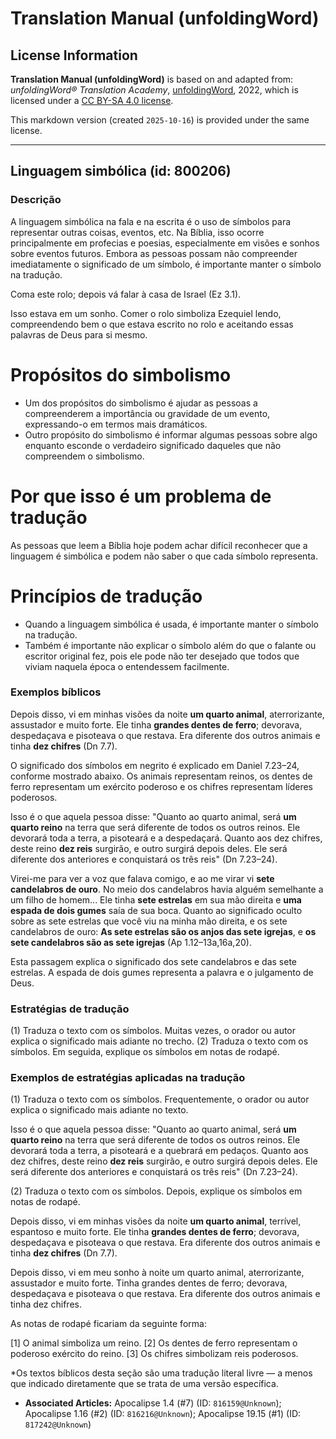 # Translation Manual (unfoldingWord)

## License Information

**Translation Manual (unfoldingWord)** is based on and adapted from: _unfoldingWord® Translation Academy_, [unfoldingWord](https://unfoldingword.org/utw), 2022, which is licensed under a [CC BY-SA 4.0 license](https://creativecommons.org/licenses/by-sa/4.0/legalcode.en).

This markdown version (created `2025-10-16`) is provided under the same license.



--------------------------------

## Linguagem simbólica (id: 800206)

### Descrição

A linguagem simbólica na fala e na escrita é o uso de símbolos para representar outras coisas, eventos, etc. Na Bíblia, isso ocorre principalmente em profecias e poesias, especialmente em visões e sonhos sobre eventos futuros. Embora as pessoas possam não compreender imediatamente o significado de um símbolo, é importante manter o símbolo na tradução.

Coma este rolo; depois vá falar à casa de Israel (Ez 3\.1\).

Isso estava em um sonho. Comer o rolo simboliza Ezequiel lendo, compreendendo bem o que estava escrito no rolo e aceitando essas palavras de Deus para si mesmo.

Propósitos do simbolismo
========================

* Um dos propósitos do simbolismo é ajudar as pessoas a compreenderem a importância ou gravidade de um evento, expressando\-o em termos mais dramáticos.
* Outro propósito do simbolismo é informar algumas pessoas sobre algo enquanto esconde o verdadeiro significado daqueles que não compreendem o simbolismo.

Por que isso é um problema de tradução
======================================

As pessoas que leem a Bíblia hoje podem achar difícil reconhecer que a linguagem é simbólica e podem não saber o que cada símbolo representa.

Princípios de tradução
======================

* Quando a linguagem simbólica é usada, é importante manter o símbolo na tradução.
* Também é importante não explicar o símbolo além do que o falante ou escritor original fez, pois ele pode não ter desejado que todos que viviam naquela época o entendessem facilmente.

### Exemplos bíblicos

Depois disso, vi em minhas visões da noite **um quarto animal**, aterrorizante, assustador e muito forte. Ele tinha **grandes dentes de ferro**; devorava, despedaçava e pisoteava o que restava. Era diferente dos outros animais e tinha **dez chifres** (Dn 7\.7\).

O significado dos símbolos em negrito é explicado em Daniel 7\.23–24, conforme mostrado abaixo. Os animais representam reinos, os dentes de ferro representam um exército poderoso e os chifres representam líderes poderosos.

Isso é o que aquela pessoa disse: "Quanto ao quarto animal, será **um quarto reino** na terra que será diferente de todos os outros reinos. Ele devorará toda a terra, a pisoteará e a despedaçará. Quanto aos dez chifres, deste reino **dez reis** surgirão, e outro surgirá depois deles. Ele será diferente dos anteriores e conquistará os três reis" (Dn 7\.23–24\).

Virei\-me para ver a voz que falava comigo, e ao me virar vi **sete candelabros de ouro**. No meio dos candelabros havia alguém semelhante a um filho de homem... Ele tinha **sete estrelas** em sua mão direita e **uma espada de dois gumes** saía de sua boca. Quanto ao significado oculto sobre as sete estrelas que você viu na minha mão direita, e os sete candelabros de ouro: **As sete estrelas são os anjos das sete igrejas**, e **os sete candelabros são as sete igrejas** (Ap 1\.12–13a,16a,20\).

Esta passagem explica o significado dos sete candelabros e das sete estrelas. A espada de dois gumes representa a palavra e o julgamento de Deus.

### Estratégias de tradução

(1\) Traduza o texto com os símbolos. Muitas vezes, o orador ou autor explica o significado mais adiante no trecho. (2\) Traduza o texto com os símbolos. Em seguida, explique os símbolos em notas de rodapé.

### Exemplos de estratégias aplicadas na tradução

(1\) Traduza o texto com os símbolos. Frequentemente, o orador ou autor explica o significado mais adiante no texto.

Isso é o que aquela pessoa disse: "Quanto ao quarto animal, será **um quarto reino** na terra que será diferente de todos os outros reinos. Ele devorará toda a terra, a pisoteará e a quebrará em pedaços. Quanto aos dez chifres, deste reino **dez reis** surgirão, e outro surgirá depois deles. Ele será diferente dos anteriores e conquistará os três reis" (Dn 7\.23–24\).

(2\) Traduza o texto com os símbolos. Depois, explique os símbolos em notas de rodapé.

Depois disso, vi em minhas visões da noite **um quarto animal**, terrível, espantoso e muito forte. Ele tinha **grandes dentes de ferro**; devorava, despedaçava e pisoteava o que restava. Era diferente dos outros animais e tinha **dez chifres** (Dn 7\.7\).

Depois disso, vi em meu sonho à noite um quarto animal, aterrorizante, assustador e muito forte. Tinha grandes dentes de ferro; devorava, despedaçava e pisoteava o que restava. Era diferente dos outros animais e tinha dez chifres.

As notas de rodapé ficariam da seguinte forma:

\[1] O animal simboliza um reino. \[2] Os dentes de ferro representam o poderoso exército do reino. \[3] Os chifres simbolizam reis poderosos.  
  
\*Os textos bíblicos desta seção são uma tradução literal livre — a menos que indicado diretamente que se trata de uma versão específica.

* **Associated Articles:** Apocalipse 1.4 (#7) (ID: `816159@Unknown`); Apocalipse 1.16 (#2) (ID: `816216@Unknown`); Apocalipse 19.15 (#1) (ID: `817242@Unknown`)

